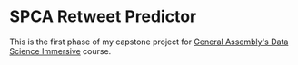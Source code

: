 # SPCA Retweet Predictor
This is the first phase of my capstone project for <a href="https://generalassemb.ly/education/data-science-immersive">General Assembly's Data Science Immersive</a> course. 
